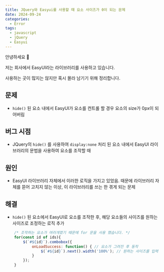 ```yaml
---
title: JQuery와 Easyui를 사용할 때 요소 사이즈가 0이 되는 문제
date: 2024-09-24
categories:
  - Error
tags:
  - javascript
  - jQuery
  - Easyui
---
```

안녕하세요 🐸  

저는 회사에서 EasyUI라는 라이브러리를 사용하고 있습니다.  

사용하는 곳이 많지는 않지만 혹시 몰라 남기기 위해 정리합니다.  

## 문제
- `hide()` 된 요소 내에서 EasyUI가 요소를 컨트롤 할 경우 요소의 size가 0px이 되어버림
## 버그 시점
- JQuery의 `hide()` 를 사용하여 `display:none` 처리 된 요소 내에서 EasyUI 라이브러리의 문법을 사용하여 요소를 조작할 때
## 원인
- EasyUI 라이브러리 자체에서 이러한 로직을 가지고 있었음.
  때문에 라이브러리 자체를 뜯어 고치지 않는 이상, 이 라이브러리를 쓰는 한 겪게 되는 문제
## 해결
- `hide()` 된 요소에서 EasyUI로 요소를 조작한 후, 해당 요소들의 사이즈를 원하는 사이즈로 조정하는 로직 추가

```javascript
	/* 조작하는 요소가 여러개였기 때문에 for 문을 사용 했습니다. */
	for(const id of ids){
		$(`#${id}`).combobox({
	        onLoadSuccess: function() { // 요소가 그려진 후 동작
	            $(`#${id}`).next().width('100%'); // 원하는 사이즈를 입력
	        }
		});
	}
```
